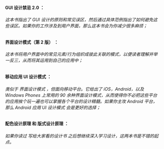 #### GUI 设计禁忌 2.0 ：

###### 这本书指出了 GUI 设计的原则和常见误区，然后通过具体范例指出了如何避免这些误区。如果你的工作涉及到用户界面，那么这本书会为你减少很多麻烦；

#### 界面设计模式（第 2 版） ：

###### 这本书将用户界面中的常见元素/行为组织成彼此关联的模式，以便读者理解并举一反三，从而将其运用到自己的应用中；

#### 移动应用 UI 设计模式 ：

###### 类似于 界面设计模式 ，但面向移动平台。它给出了 iOS，Android，以及Windows Phones 上常用的 90 余种界面设计模式，从而使得你不必把这些平台的应用挨个玩一遍也可以掌握各个平台的设计精髓。如果你主攻 Android 平台，那么 Android 应用 UI 设计模式 会是更好的选择；

#### 配色设计原理 和 版式设计原理 ：

###### 如果你读过 写给大家看的设计书 之后想继续深入学习设计，这两本书是不错的起点。

  



